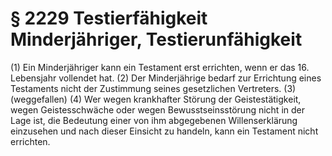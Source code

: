# § 2229 Testierfähigkeit Minderjähriger, Testierunfähigkeit
(1) Ein Minderjähriger kann ein Testament erst errichten, wenn er das 16. Lebensjahr vollendet hat.
(2) Der Minderjährige bedarf zur Errichtung eines Testaments nicht der Zustimmung seines gesetzlichen Vertreters.
(3) (weggefallen)
(4) Wer wegen krankhafter Störung der Geistestätigkeit, wegen Geistesschwäche oder wegen Bewusstseinsstörung nicht in der Lage ist, die Bedeutung einer von ihm abgegebenen Willenserklärung einzusehen und nach dieser Einsicht zu handeln, kann ein Testament nicht errichten.